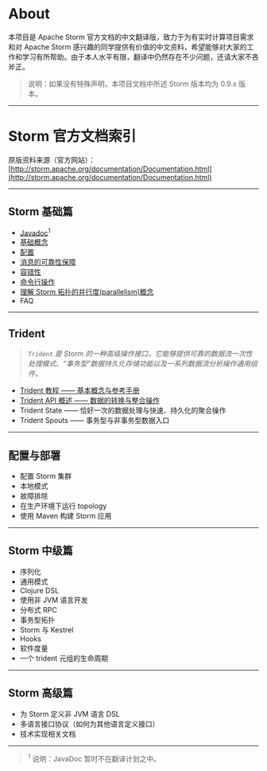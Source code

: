 # About
本项目是 Apache Storm 官方文档的中文翻译版，致力于为有实时计算项目需求和对 Apache Storm 感兴趣的同学提供有价值的中文资料，希望能够对大家的工作和学习有所帮助。由于本人水平有限，翻译中仍然存在不少问题，还请大家不吝斧正。

>说明：如果没有特殊声明，本项目文档中所述 Storm 版本均为 0.9.x 版本。

---

# Storm 官方文档索引

原版资料来源（官方网站）：[http://storm.apache.org/documentation/Documentation.html](http://storm.apache.org/documentation/Documentation.html)

---

## Storm 基础篇
- [Javadoc][1]<sup>1</sup>
- [基础概念][2]
- [配置][3]
- [消息的可靠性保障][4]
- [容错性][5]
- [命令行操作][6]
- [理解 Storm 拓扑的并行度(parallelism)概念][7]
- FAQ

---

## Trident

> _`Trident` 是 Storm 的一种高级操作接口，它能够提供可靠的数据流一次性处理模式、“事务型”数据持久化存储功能以及一系列数据流分析操作通用组件。_

- [Trident 教程 —— 基本概念与参考手册][9]
- [Trident API 概述 —— 数据的转换与整合操作][10]
- Trident State —— 恰好一次的数据处理与快速、持久化的聚合操作
- Trident Spouts —— 事务型与非事务型数据入口

---

## 配置与部署

- 配置 Storm 集群
- 本地模式
- 故障排除
- 在生产环境下运行 topology
- 使用 Maven 构建 Storm 应用

---

## Storm 中级篇

- 序列化
- 通用模式
- Clojure DSL
- 使用非 JVM 语言开发
- 分布式 RPC
- 事务型拓扑
- Storm 与 Kestrel
- Hooks
- 软件度量
- 一个 trident 元组的生命周期

---

## Storm 高级篇

- 为 Storm 定义非 JVM 语言 DSL
- 多语言接口协议（如何为其他语言定义接口）
- 技术实现相关文档

---

><sup>1</sup> 说明：JavaDoc 暂时不在翻译计划之中。

[1]: http://storm.apache.org/javadoc/apidocs/index.html
[2]: https://github.com/weyo/Storm-Documents/blob/master/Manual/zh/Concepts.md
[3]: https://github.com/weyo/Storm-Documents/blob/master/Manual/zh/Configuration.md
[4]: https://github.com/weyo/Storm-Documents/blob/master/Manual/zh/Guaranteeing-Message-Processing.md
[5]: https://github.com/weyo/Storm-Documents/blob/master/Manual/zh/Fault-Tolerance.md
[6]: https://github.com/weyo/Storm-Documents/blob/master/Manual/zh/Command-Line-Client.md
[7]: https://github.com/weyo/Storm-Documents/blob/master/Manual/zh/Understanding-The-Parallelism-Of-A-Storm-Topology.md

[9]: https://github.com/weyo/Storm-Documents/blob/master/Manual/zh/Trident-Tutorial.md
[10]: https://github.com/weyo/Storm-Documents/blob/master/Manual/zh/Trident-API-Overview.md

